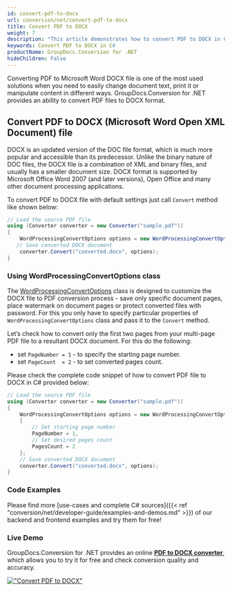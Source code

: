```yaml
---
id: convert-pdf-to-docx
url: conversion/net/convert-pdf-to-docx
title: Convert PDF to DOCX
weight: 7
description: "This article demonstrates how to convert PDF to DOCX in C# using GroupDocs.Conversion for .NET."
keywords: Convert PDF to DOCX in C#
productName: GroupDocs.Conversion for .NET
hideChildren: False
---
```


Converting PDF to Microsoft Word DOCX file is one of the most used solutions when you need to easily change document text, print it or manipulate content in different ways. GroupDocs.Conversion for .NET provides an ability to convert PDF files to DOCX format.

## Convert PDF to DOCX (Microsoft Word Open XML Document) file

DOCX is an updated version of the DOC file format, which is much more popular and accessible than its predecessor. Unlike the binary nature of DOC files, the DOCX file is a combination of XML and binary files, and usually has a smaller document size. DOCX format is supported by Microsoft Office Word 2007 (and later versions), Open Office and many other document processing applications.

To convert PDF to DOCX file with default settings just call `Convert` method like shown below:

```csharp
// Load the source PDF file
using (Converter converter = new Converter("sample.pdf"))
{
    WordProcessingConvertOptions options = new WordProcessingConvertOptions();
   // Save converted DOCX document
    converter.Convert("converted.docx", options);
}
```

### Using WordProcessingConvertOptions class

The [WordProcessingConvertOptions](https://apireference.groupdocs.com/conversion/net/groupdocs.conversion.options.convert/wordprocessingconvertoptions) class is designed to customize the DOCX file to PDF conversion process - save only specific document pages, place watermark on document pages or protect converted files with password. For this you only have to specify particular properties of `WordProcessingConvertOptions` class and pass it to the `Convert` method.

Let’s check how to convert only the first two pages from your multi-page PDF file to a resultant DOCX document.
For this do the following:

* set `PageNumber = 1` - to specify the starting page number.
* set `PageCount  = 2` - to set converted pages count.

Please check the complete code snippet of how to convert PDF file to DOCX in C# provided below:

```csharp
// Load the source PDF file
using (Converter converter = new Converter("sample.pdf"))
{
    WordProcessingConvertOptions options = new WordProcessingConvertOptions
    {
        // Set starting page number
        PageNumber = 1,
        // Set desired pages count
        PagesCount = 2
    };
    // Save converted DOCX document
    converter.Convert("converted.docx", options);
}
```

### Code Examples

Please find more [use-cases and complete C# sources]({{< ref "conversion/net/developer-guide/examples-and-demos.md" >}}) of our backend and frontend examples and try them for free!

### Live Demo

GroupDocs.Conversion for .NET provides an online [**PDF to DOCX converter**](https://products.groupdocs.app/conversion/pdf-to-docx), which allows you to try it for free and check conversion quality and accuracy.

[!["Convert PDF to DOCX"](conversion/net/images/convert-pdf-to-docx.png)](https://products.groupdocs.app/conversion/pdf-to-docx)